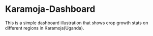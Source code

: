 # Karamoja-Dashboard
This is a simple dashboard illustration that shows crop growth stats on different regions in Karamoja(Uganda).
